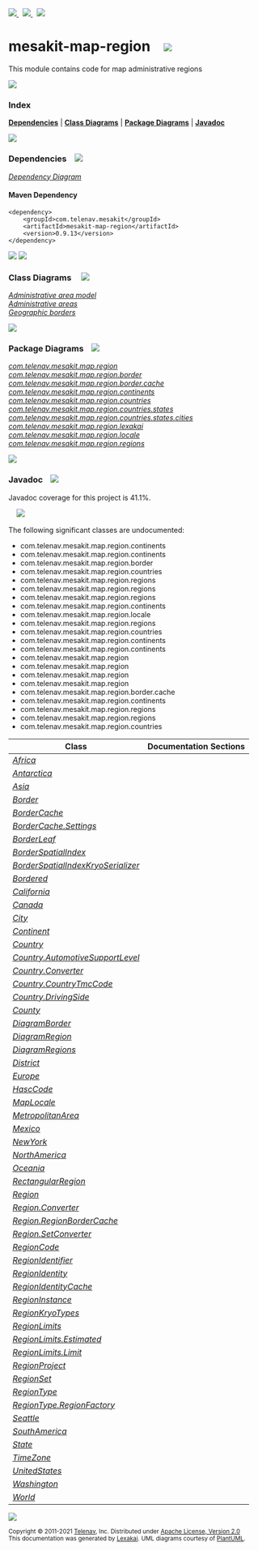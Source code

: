 [//]: # (start-user-text)

<a href="https://www.mesakit.org">
<img src="https://telenav.github.io/telenav-assets/images/iconsweb-32.png" srcset="https://telenav.github.io/telenav-assets/images/iconsweb-32-2x.png 2x"/>
</a>
&nbsp;
<a href="https://twitter.com/openmesakit">
<img src="https://telenav.github.io/telenav-assets/images/iconstwitter-32.png" srcset="https://telenav.github.io/telenav-assets/images/iconstwitter-32-2x.png 2x"/>
</a>
&nbsp;
<a href="https://mesakit.zulipchat.com">
<img src="https://telenav.github.io/telenav-assets/images/iconszulip-32.png" srcset="https://telenav.github.io/telenav-assets/images/iconszulip-32-2x.png 2x"/>
</a>

[//]: # (end-user-text)

# mesakit-map-region &nbsp;&nbsp; <img src="https://telenav.github.io/telenav-assets/images/icons/map-32.png" srcset="https://telenav.github.io/telenav-assets/images/icons/map-32-2x.png 2x"/>

This module contains code for map administrative regions

<img src="https://telenav.github.io/telenav-assets/images/iconshorizontal-line-512.png" srcset="https://telenav.github.io/telenav-assets/png/separators/horizontal-line-512-2x.png 2x"/>

### Index



[**Dependencies**](#dependencies) | [**Class Diagrams**](#class-diagrams) | [**Package Diagrams**](#package-diagrams) | [**Javadoc**](#javadoc)

<img src="https://telenav.github.io/telenav-assets/images/iconshorizontal-line-512.png" srcset="https://telenav.github.io/telenav-assets/png/separators/horizontal-line-512-2x.png 2x"/>

### Dependencies <a name="dependencies"></a> &nbsp;&nbsp; <img src="https://telenav.github.io/telenav-assets/images/iconsdependencies-32.png" srcset="https://telenav.github.io/telenav-assets/images/iconsdependencies-32-2x.png 2x"/>

[*Dependency Diagram*](https://www.mesakit.org/0.9.13/lexakai/mesakit/mesakit-map/region/documentation/diagrams/dependencies.svg)

#### Maven Dependency

    <dependency>
        <groupId>com.telenav.mesakit</groupId>
        <artifactId>mesakit-map-region</artifactId>
        <version>0.9.13</version>
    </dependency>

<img src="https://telenav.github.io/telenav-assets/images/iconshorizontal-line-128.png" srcset="https://telenav.github.io/telenav-assets/png/separators/horizontal-line-128-2x.png 2x"/>

[//]: # (start-user-text)



[//]: # (end-user-text)

<img src="https://telenav.github.io/telenav-assets/images/iconshorizontal-line-128.png" srcset="https://telenav.github.io/telenav-assets/png/separators/horizontal-line-128-2x.png 2x"/>

### Class Diagrams <a name="class-diagrams"></a> &nbsp; &nbsp; <img src="https://telenav.github.io/telenav-assets/images/iconsdiagram-40.png" srcset="https://telenav.github.io/telenav-assets/images/iconsdiagram-40-2x.png 2x"/>

[*Administrative area model*](https://www.mesakit.org/0.9.13/lexakai/mesakit/mesakit-map/region/documentation/diagrams/diagram-region.svg)  
[*Administrative areas*](https://www.mesakit.org/0.9.13/lexakai/mesakit/mesakit-map/region/documentation/diagrams/diagram-regions.svg)  
[*Geographic borders*](https://www.mesakit.org/0.9.13/lexakai/mesakit/mesakit-map/region/documentation/diagrams/diagram-border.svg)

<img src="https://telenav.github.io/telenav-assets/images/iconshorizontal-line-128.png" srcset="https://telenav.github.io/telenav-assets/png/separators/horizontal-line-128-2x.png 2x"/>

### Package Diagrams <a name="package-diagrams"></a> &nbsp;&nbsp; <img src="https://telenav.github.io/telenav-assets/images/iconsbox-32.png" srcset="https://telenav.github.io/telenav-assets/images/iconsbox-32-2x.png 2x"/>

[*com.telenav.mesakit.map.region*](https://www.mesakit.org/0.9.13/lexakai/mesakit/mesakit-map/region/documentation/diagrams/com.telenav.mesakit.map.region.svg)  
[*com.telenav.mesakit.map.region.border*](https://www.mesakit.org/0.9.13/lexakai/mesakit/mesakit-map/region/documentation/diagrams/com.telenav.mesakit.map.region.border.svg)  
[*com.telenav.mesakit.map.region.border.cache*](https://www.mesakit.org/0.9.13/lexakai/mesakit/mesakit-map/region/documentation/diagrams/com.telenav.mesakit.map.region.border.cache.svg)  
[*com.telenav.mesakit.map.region.continents*](https://www.mesakit.org/0.9.13/lexakai/mesakit/mesakit-map/region/documentation/diagrams/com.telenav.mesakit.map.region.continents.svg)  
[*com.telenav.mesakit.map.region.countries*](https://www.mesakit.org/0.9.13/lexakai/mesakit/mesakit-map/region/documentation/diagrams/com.telenav.mesakit.map.region.countries.svg)  
[*com.telenav.mesakit.map.region.countries.states*](https://www.mesakit.org/0.9.13/lexakai/mesakit/mesakit-map/region/documentation/diagrams/com.telenav.mesakit.map.region.countries.states.svg)  
[*com.telenav.mesakit.map.region.countries.states.cities*](https://www.mesakit.org/0.9.13/lexakai/mesakit/mesakit-map/region/documentation/diagrams/com.telenav.mesakit.map.region.countries.states.cities.svg)  
[*com.telenav.mesakit.map.region.lexakai*](https://www.mesakit.org/0.9.13/lexakai/mesakit/mesakit-map/region/documentation/diagrams/com.telenav.mesakit.map.region.lexakai.svg)  
[*com.telenav.mesakit.map.region.locale*](https://www.mesakit.org/0.9.13/lexakai/mesakit/mesakit-map/region/documentation/diagrams/com.telenav.mesakit.map.region.locale.svg)  
[*com.telenav.mesakit.map.region.regions*](https://www.mesakit.org/0.9.13/lexakai/mesakit/mesakit-map/region/documentation/diagrams/com.telenav.mesakit.map.region.regions.svg)

<img src="https://telenav.github.io/telenav-assets/images/iconshorizontal-line-128.png" srcset="https://telenav.github.io/telenav-assets/png/separators/horizontal-line-128-2x.png 2x"/>

### Javadoc <a name="javadoc"></a> &nbsp;&nbsp; <img src="https://telenav.github.io/telenav-assets/images/iconsbooks-32.png" srcset="https://telenav.github.io/telenav-assets/images/iconsbooks-32-2x.png 2x"/>

Javadoc coverage for this project is 41.1%.  
  
&nbsp; &nbsp; <img src="https://telenav.github.io/telenav-assets/meter-40-96.png" srcset="https://telenav.github.io/telenav-assets/meter-40-96-2x.png 2x"/>


The following significant classes are undocumented:  

- com.telenav.mesakit.map.region.continents  
- com.telenav.mesakit.map.region.continents  
- com.telenav.mesakit.map.region.border  
- com.telenav.mesakit.map.region.countries  
- com.telenav.mesakit.map.region.regions  
- com.telenav.mesakit.map.region.regions  
- com.telenav.mesakit.map.region.regions  
- com.telenav.mesakit.map.region.continents  
- com.telenav.mesakit.map.region.locale  
- com.telenav.mesakit.map.region.regions  
- com.telenav.mesakit.map.region.countries  
- com.telenav.mesakit.map.region.continents  
- com.telenav.mesakit.map.region.continents  
- com.telenav.mesakit.map.region  
- com.telenav.mesakit.map.region  
- com.telenav.mesakit.map.region  
- com.telenav.mesakit.map.region  
- com.telenav.mesakit.map.region.border.cache  
- com.telenav.mesakit.map.region.continents  
- com.telenav.mesakit.map.region.regions  
- com.telenav.mesakit.map.region.regions  
- com.telenav.mesakit.map.region.countries

| Class | Documentation Sections |
|---|---|
| [*Africa*](https://www.mesakit.org/0.9.13/javadoc/mesakit/mesakit.map.region/////////////////////////////////////////////////.html) |  |  
| [*Antarctica*](https://www.mesakit.org/0.9.13/javadoc/mesakit/mesakit.map.region/////////////////////////////////////////////////////.html) |  |  
| [*Asia*](https://www.mesakit.org/0.9.13/javadoc/mesakit/mesakit.map.region///////////////////////////////////////////////.html) |  |  
| [*Border*](https://www.mesakit.org/0.9.13/javadoc/mesakit/mesakit.map.region/////////////////////////////////////////////.html) |  |  
| [*BorderCache*](https://www.mesakit.org/0.9.13/javadoc/mesakit/mesakit.map.region////////////////////////////////////////////////////////.html) |  |  
| [*BorderCache.Settings*](https://www.mesakit.org/0.9.13/javadoc/mesakit/mesakit.map.region/////////////////////////////////////////////////////////////////.html) |  |  
| [*BorderLeaf*](https://www.mesakit.org/0.9.13/javadoc/mesakit/mesakit.map.region/////////////////////////////////////////////////.html) |  |  
| [*BorderSpatialIndex*](https://www.mesakit.org/0.9.13/javadoc/mesakit/mesakit.map.region/////////////////////////////////////////////////////////.html) |  |  
| [*BorderSpatialIndexKryoSerializer*](https://www.mesakit.org/0.9.13/javadoc/mesakit/mesakit.map.region///////////////////////////////////////////////////////////////////////.html) |  |  
| [*Bordered*](https://www.mesakit.org/0.9.13/javadoc/mesakit/mesakit.map.region///////////////////////////////////////////////.html) |  |  
| [*California*](https://www.mesakit.org/0.9.13/javadoc/mesakit/mesakit.map.region///////////////////////////////////////////////////////////.html) |  |  
| [*Canada*](https://www.mesakit.org/0.9.13/javadoc/mesakit/mesakit.map.region////////////////////////////////////////////////.html) |  |  
| [*City*](https://www.mesakit.org/0.9.13/javadoc/mesakit/mesakit.map.region////////////////////////////////////////////.html) |  |  
| [*Continent*](https://www.mesakit.org/0.9.13/javadoc/mesakit/mesakit.map.region/////////////////////////////////////////////////.html) |  |  
| [*Country*](https://www.mesakit.org/0.9.13/javadoc/mesakit/mesakit.map.region///////////////////////////////////////////////.html) |  |  
| [*Country.AutomotiveSupportLevel*](https://www.mesakit.org/0.9.13/javadoc/mesakit/mesakit.map.region//////////////////////////////////////////////////////////////////////.html) |  |  
| [*Country.Converter*](https://www.mesakit.org/0.9.13/javadoc/mesakit/mesakit.map.region/////////////////////////////////////////////////////////.html) |  |  
| [*Country.CountryTmcCode*](https://www.mesakit.org/0.9.13/javadoc/mesakit/mesakit.map.region//////////////////////////////////////////////////////////////.html) |  |  
| [*Country.DrivingSide*](https://www.mesakit.org/0.9.13/javadoc/mesakit/mesakit.map.region///////////////////////////////////////////////////////////.html) |  |  
| [*County*](https://www.mesakit.org/0.9.13/javadoc/mesakit/mesakit.map.region//////////////////////////////////////////////.html) |  |  
| [*DiagramBorder*](https://www.mesakit.org/0.9.13/javadoc/mesakit/mesakit.map.region/////////////////////////////////////////////////////.html) |  |  
| [*DiagramRegion*](https://www.mesakit.org/0.9.13/javadoc/mesakit/mesakit.map.region/////////////////////////////////////////////////////.html) |  |  
| [*DiagramRegions*](https://www.mesakit.org/0.9.13/javadoc/mesakit/mesakit.map.region//////////////////////////////////////////////////////.html) |  |  
| [*District*](https://www.mesakit.org/0.9.13/javadoc/mesakit/mesakit.map.region////////////////////////////////////////////////.html) |  |  
| [*Europe*](https://www.mesakit.org/0.9.13/javadoc/mesakit/mesakit.map.region/////////////////////////////////////////////////.html) |  |  
| [*HascCode*](https://www.mesakit.org/0.9.13/javadoc/mesakit/mesakit.map.region///////////////////////////////////////////////.html) |  |  
| [*MapLocale*](https://www.mesakit.org/0.9.13/javadoc/mesakit/mesakit.map.region////////////////////////////////////////////////.html) |  |  
| [*MetropolitanArea*](https://www.mesakit.org/0.9.13/javadoc/mesakit/mesakit.map.region////////////////////////////////////////////////////////.html) |  |  
| [*Mexico*](https://www.mesakit.org/0.9.13/javadoc/mesakit/mesakit.map.region////////////////////////////////////////////////.html) |  |  
| [*NewYork*](https://www.mesakit.org/0.9.13/javadoc/mesakit/mesakit.map.region////////////////////////////////////////////////////////.html) |  |  
| [*NorthAmerica*](https://www.mesakit.org/0.9.13/javadoc/mesakit/mesakit.map.region///////////////////////////////////////////////////////.html) |  |  
| [*Oceania*](https://www.mesakit.org/0.9.13/javadoc/mesakit/mesakit.map.region//////////////////////////////////////////////////.html) |  |  
| [*RectangularRegion*](https://www.mesakit.org/0.9.13/javadoc/mesakit/mesakit.map.region/////////////////////////////////////////////////////////.html) |  |  
| [*Region*](https://www.mesakit.org/0.9.13/javadoc/mesakit/mesakit.map.region//////////////////////////////////////.html) |  |  
| [*Region.Converter*](https://www.mesakit.org/0.9.13/javadoc/mesakit/mesakit.map.region////////////////////////////////////////////////.html) |  |  
| [*Region.RegionBorderCache*](https://www.mesakit.org/0.9.13/javadoc/mesakit/mesakit.map.region////////////////////////////////////////////////////////.html) |  |  
| [*Region.SetConverter*](https://www.mesakit.org/0.9.13/javadoc/mesakit/mesakit.map.region///////////////////////////////////////////////////.html) |  |  
| [*RegionCode*](https://www.mesakit.org/0.9.13/javadoc/mesakit/mesakit.map.region//////////////////////////////////////////.html) |  |  
| [*RegionIdentifier*](https://www.mesakit.org/0.9.13/javadoc/mesakit/mesakit.map.region////////////////////////////////////////////////.html) |  |  
| [*RegionIdentity*](https://www.mesakit.org/0.9.13/javadoc/mesakit/mesakit.map.region//////////////////////////////////////////////.html) |  |  
| [*RegionIdentityCache*](https://www.mesakit.org/0.9.13/javadoc/mesakit/mesakit.map.region////////////////////////////////////////////////////////////////.html) |  |  
| [*RegionInstance*](https://www.mesakit.org/0.9.13/javadoc/mesakit/mesakit.map.region//////////////////////////////////////////////.html) |  |  
| [*RegionKryoTypes*](https://www.mesakit.org/0.9.13/javadoc/mesakit/mesakit.map.region///////////////////////////////////////////////.html) |  |  
| [*RegionLimits*](https://www.mesakit.org/0.9.13/javadoc/mesakit/mesakit.map.region////////////////////////////////////////////.html) |  |  
| [*RegionLimits.Estimated*](https://www.mesakit.org/0.9.13/javadoc/mesakit/mesakit.map.region//////////////////////////////////////////////////////.html) |  |  
| [*RegionLimits.Limit*](https://www.mesakit.org/0.9.13/javadoc/mesakit/mesakit.map.region//////////////////////////////////////////////////.html) |  |  
| [*RegionProject*](https://www.mesakit.org/0.9.13/javadoc/mesakit/mesakit.map.region/////////////////////////////////////////////.html) |  |  
| [*RegionSet*](https://www.mesakit.org/0.9.13/javadoc/mesakit/mesakit.map.region/////////////////////////////////////////.html) |  |  
| [*RegionType*](https://www.mesakit.org/0.9.13/javadoc/mesakit/mesakit.map.region//////////////////////////////////////////.html) |  |  
| [*RegionType.RegionFactory*](https://www.mesakit.org/0.9.13/javadoc/mesakit/mesakit.map.region////////////////////////////////////////////////////////.html) |  |  
| [*Seattle*](https://www.mesakit.org/0.9.13/javadoc/mesakit/mesakit.map.region///////////////////////////////////////////////////////////////.html) |  |  
| [*SouthAmerica*](https://www.mesakit.org/0.9.13/javadoc/mesakit/mesakit.map.region///////////////////////////////////////////////////////.html) |  |  
| [*State*](https://www.mesakit.org/0.9.13/javadoc/mesakit/mesakit.map.region/////////////////////////////////////////////.html) |  |  
| [*TimeZone*](https://www.mesakit.org/0.9.13/javadoc/mesakit/mesakit.map.region////////////////////////////////////////////////.html) |  |  
| [*UnitedStates*](https://www.mesakit.org/0.9.13/javadoc/mesakit/mesakit.map.region//////////////////////////////////////////////////////.html) |  |  
| [*Washington*](https://www.mesakit.org/0.9.13/javadoc/mesakit/mesakit.map.region///////////////////////////////////////////////////////////.html) |  |  
| [*World*](https://www.mesakit.org/0.9.13/javadoc/mesakit/mesakit.map.region/////////////////////////////////////////////.html) |  |  

[//]: # (start-user-text)



[//]: # (end-user-text)

<img src="https://telenav.github.io/telenav-assets/images/iconshorizontal-line-512.png" srcset="https://telenav.github.io/telenav-assets/png/separators/horizontal-line-512-2x.png 2x"/>

<sub>Copyright &#169; 2011-2021 [Telenav](https://telenav.com), Inc. Distributed under [Apache License, Version 2.0](LICENSE)</sub>  
<sub>This documentation was generated by [Lexakai](https://lexakai.org). UML diagrams courtesy of [PlantUML](https://plantuml.com).</sub>
